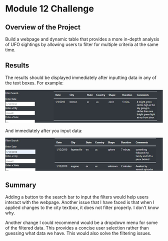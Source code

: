 # Module 12 Challenge

## Overview of the Project
Build a webpage and dynamic table that provides a more in-depth analysis of UFO sightings by allowing users to filter for multiple criteria at the same time.

## Results
The results should be displayed immediately after inputting data in any of the text boxes. For example:

![Before inputting](img1.jpg "Unfiltered data")

And immediately after you input data:

![After inputting](img2.jpg "Filtered data")

## Summary
Adding a button to the search bar to input the filters would help users interact with the webpage. Another issue that I have faced is that when I applied changes to the city textbox, it does not filter properly. I don't know why. 

Another change I could recommend would be a dropdown menu for some of the filtered data. This provides a concise user selection rather than guessing what data we have. This would also solve the filtering issues.
